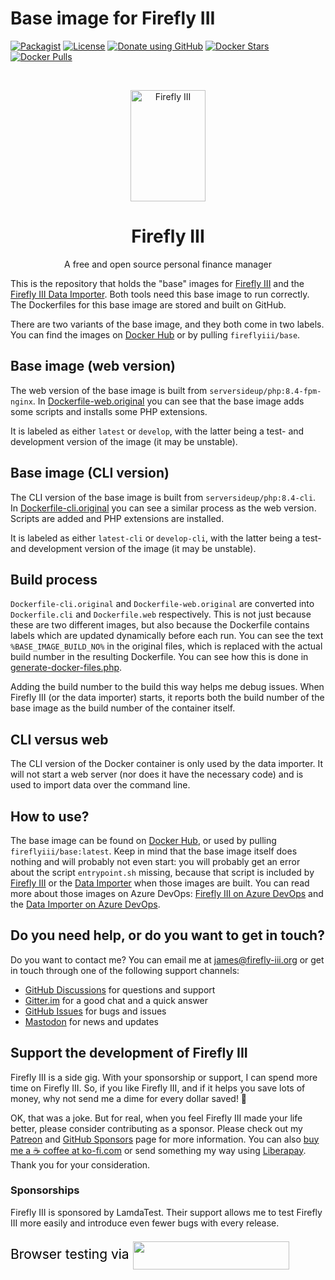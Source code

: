 # Base image for Firefly III

[![Packagist](https://img.shields.io/packagist/v/grumpydictator/firefly-iii.svg?style=flat-square)](https://packagist.org/packages/grumpydictator/firefly-iii) 
[![License](https://img.shields.io/github/license/firefly-iii/firefly-iii.svg?style=flat-square])](https://www.gnu.org/licenses/agpl-3.0.html) 
[![Donate using GitHub](https://img.shields.io/badge/donate-GitHub-green?logo=github&style=flat-square)](https://github.com/sponsors/JC5)
[![Docker Stars](https://img.shields.io/docker/stars/fireflyiii/core?style=flat-square)](https://hub.docker.com/r/fireflyiii/core)
[![Docker Pulls](https://img.shields.io/docker/pulls/fireflyiii/core?style=flat-square)](https://hub.docker.com/r/fireflyiii/core)

<!-- PROJECT LOGO -->
<br />
<p align="center">
  <a href="https://firefly-iii.org/">
    <img src="https://raw.githubusercontent.com/firefly-iii/firefly-iii/develop/.github/assets/img/logo-small.png" alt="Firefly III" width="120" height="178">
  </a>
</p>
  <h1 align="center">Firefly III</h1>

  <p align="center">
    A free and open source personal finance manager
    <br />
  </p>
<!--- END PROJECT LOGO -->

This is the repository that holds the "base" images for [Firefly III](https://github.com/firefly-iii/firefly-iii/) and the [Firefly III Data Importer](https://github.com/firefly-iii/data-importer/). Both tools need this base image to run correctly. The Dockerfiles for this base image are stored and built on GitHub.

There are two variants of the base image, and they both come in two labels. You can find the images on [Docker Hub](https://hub.docker.com/r/fireflyiii/base) or by pulling `fireflyiii/base`.

## Base image (web version)

The web version of the base image is built from `serversideup/php:8.4-fpm-nginx`. In [Dockerfile-web.original](https://github.com/firefly-iii/base-image/blob/main/Dockerfile-web.original) you can see that the base image adds some scripts and installs some PHP extensions.

It is labeled as either `latest` or `develop`, with the latter being a test- and development version of the image (it may be unstable).

## Base image (CLI version)

The CLI version of the base image is built from `serversideup/php:8.4-cli`. In [Dockerfile-cli.original](https://github.com/firefly-iii/base-image/blob/main/Dockerfile-cli.original) you can see a similar process as the web version. Scripts are added and PHP extensions are installed.

It is labeled as either `latest-cli` or `develop-cli`, with the latter being a test- and development version of the image (it may be unstable).

## Build process

`Dockerfile-cli.original` and `Dockerfile-web.original` are converted into `Dockerfile.cli` and `Dockerfile.web` respectively. This is not just because these are two different images, but also because the Dockerfile contains labels which are updated dynamically before each run. You can see the text `%BASE_IMAGE_BUILD_NO%` in the original files, which is replaced with the actual build number in the resulting Dockerfile. You can see how this is done in [generate-docker-files.php](https://github.com/firefly-iii/base-image/blob/main/generate-docker-files.php).

Adding the build number to the build this way helps me debug issues. When Firefly III (or the data importer) starts, it reports both the build number of the base image as the build number of the container itself.

## CLI versus web

The CLI version of the Docker container is only used by the data importer. It will not start a web server (nor does it have the necessary code) and is used to import data over the command line.

## How to use?

The base image can be found on [Docker Hub](https://hub.docker.com/r/fireflyiii/base), or used by pulling `fireflyiii/base:latest`. Keep in mind that the base image itself does nothing and will probably not even start: you will probably get an error about the script `entrypoint.sh` missing, because that script is included by [Firefly III](https://github.com/firefly-iii/firefly-iii/) or the [Data Importer](https://github.com/firefly-iii/data-importer/) when those images are built. You can read more about those images on Azure DevOps: [Firefly III on Azure DevOps](https://dev.azure.com/Firefly-III/MainImage/_wiki/wikis/MainImage.wiki/3/Home) and the [Data Importer on Azure DevOps](https://dev.azure.com/Firefly-III/ImportToolImage/_wiki/wikis/ImportToolImage.wiki/4/Home).

<!-- HELP TEXT -->

## Do you need help, or do you want to get in touch?

Do you want to contact me? You can email me at [james@firefly-iii.org](mailto:james@firefly-iii.org) or get in touch through one of the following support channels:

- [GitHub Discussions](https://github.com/firefly-iii/firefly-iii/discussions/) for questions and support
- [Gitter.im](https://gitter.im/firefly-iii/firefly-iii) for a good chat and a quick answer
- [GitHub Issues](https://github.com/firefly-iii/firefly-iii/issues) for bugs and issues
- <a rel="me" href="https://fosstodon.org/@ff3">Mastodon</a> for news and updates

<!-- END OF HELP TEXT -->

<!-- SPONSOR TEXT -->

## Support the development of Firefly III

Firefly III is a side gig. With your sponsorship or support, I can spend more time on Firefly III. So, if you like Firefly III, and if it helps you save lots of money, why not send me a dime for every dollar saved! 🥳

OK, that was a joke. But for real, when you feel Firefly III made your life better, please consider contributing as a sponsor. Please check out my [Patreon](https://www.patreon.com/jc5) and [GitHub Sponsors](https://github.com/sponsors/JC5) page for more information. You can also [buy me a ☕️ coffee at ko-fi.com](https://ko-fi.com/Q5Q5R4SH1) or send something my way using [Liberapay](https://liberapay.com/JC5). Thank you for your consideration.

### Sponsorships

Firefly III is sponsored by LamdaTest. Their support allows me to test Firefly III more easily and introduce even fewer bugs with every release.

<p style="font-size:21px; color:black;">Browser testing via
<a href="https://www.lambdatest.com/?utm_source=fireflyiii&utm_medium=sponsor" target="_blank">
<img src="https://www.lambdatest.com/blue-logo.png" style="vertical-align: middle;" width="250" height="45" />
</a>
</p>

<!-- END OF SPONSOR TEXT -->



